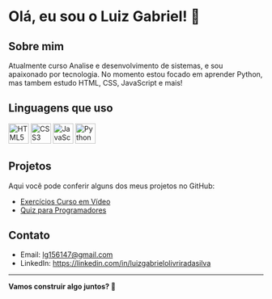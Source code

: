 # Olá, eu sou o Luiz Gabriel! 👋

## Sobre mim
Atualmente curso Analise e desenvolvimento de sistemas, e sou  apaixonado por tecnologia. No momento estou focado em aprender Python, mas tambem estudo  HTML, CSS, JavaScript e mais!

## Linguagens que uso

<p>
  <img src="https://cdn.jsdelivr.net/gh/devicons/devicon/icons/html5/html5-original.svg" width="40" alt="HTML5" />
  <img src="https://cdn.jsdelivr.net/gh/devicons/devicon/icons/css3/css3-original.svg" width="40" alt="CSS3" />
  <img src="https://cdn.jsdelivr.net/gh/devicons/devicon/icons/javascript/javascript-original.svg" width="40" alt="JavaScript" />
  <img src="https://cdn.jsdelivr.net/gh/devicons/devicon/icons/python/python-original.svg" width="40" alt="Python" />
</p>

## Projetos
Aqui você pode conferir alguns dos meus projetos no GitHub:
- [Exercícios Curso em Vídeo](https://github.com/DevLuizGabriel/Exercices-Cursoemvideo)
- [Quiz para Programadores](https://github.com/DevLuizGabriel/quiz-para-programadores-HTML)

## Contato
- Email: lg156147@gmail.com  
- LinkedIn: https://linkedin.com/in/luizgabrielolivriradasilva 


---

**Vamos construir algo juntos? 🚀**
